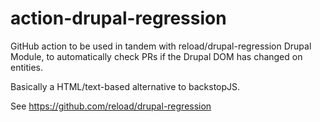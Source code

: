 # action-drupal-regression

GitHub action to be used in tandem with reload/drupal-regression Drupal Module, to automatically check PRs if the Drupal DOM has changed on entities.

Basically a HTML/text-based alternative to backstopJS.

See https://github.com/reload/drupal-regression
